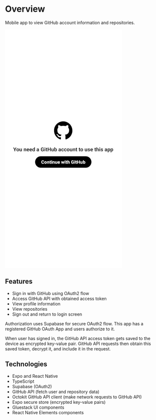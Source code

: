 # Overview

Mobile app to view GitHub account information and repositories.

![Login screen](docs/login.JPG)

## Features

- Sign in with GitHub using OAuth2 flow
- Access GitHub API with obtained access token
- View profile information
- View repositories
- Sign out and return to login screen

Authorization uses Supabase for secure OAuth2 flow. This app has a registered GitHub OAuth App and users authorize to it.

When user has signed in, the GitHub API access token gets saved to the device as encrypted key-value pair. GitHub API requests then obtain this saved token, decrypt it, and include it in the request.

## Technologies

- Expo and React Native
- TypeScript
- Supabase (OAuth2)
- GitHub API (fetch user and repository data)
- Octokit GitHub API client (make network requests to GitHub API)
- Expo secure store (encrypted key-value pairs)
- Gluestack UI components
- React Native Elements components
